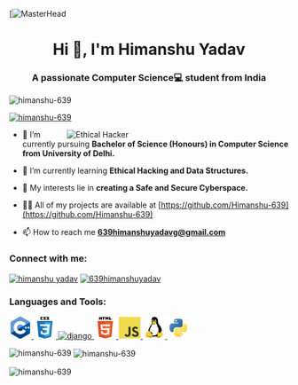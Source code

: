 [![MasterHead]([https://camo.githubusercontent.com/428849a3d464b1157a940971233a54d081bfa7ea3f3a47c62d1e2854c0e19566/68747470733a2f2f70726f736566756c2e696d6769782e6e65742f626c6f67732f64663337333431342d653737632d346433642d386337622d3335636635356632333339362f696d616765732f34336263316535372d356665662d343436302d626630382d3466373966333635343535352e676966](https://rishavchanda.io/))
<h1 align="center">Hi 👋, I'm Himanshu Yadav</h1>
<h3 align="center">A passionate Computer Science💻 student from India</h3>
<p align="left"> <img src="https://komarev.com/ghpvc/?username=himanshu-639&label=Profile%20views&color=0e75b6&style=flat" alt="himanshu-639" /> </p>
<p align="left"> <a href="https://github.com/ryo-ma/github-profile-trophy"><img src="https://github-profile-trophy.vercel.app/?username=himanshu-639" alt="himanshu-639" /></a> </p>

<img align="right" alt="Ethical Hacker" width="400" src="https://user-images.githubusercontent.com/74038190/212746035-d5c61762-973c-44c0-aec7-887f3b7690e3.gif">

- 🔭 I’m currently pursuing **Bachelor of Science (Honours) in Computer Science from University of Delhi.**

- 🌱 I’m currently learning **Ethical Hacking and Data Structures.**

- 🤝 My interests lie in **creating a Safe and Secure Cyberspace.**

- 👨‍💻 All of my projects are available at [https://github.com/Himanshu-639](https://github.com/Himanshu-639)

- 📫 How to reach me **639himanshuyadavg@gmail.com**

<h3 align="left">Connect with me:</h3>
<p align="left">
<a href="https://linkedin.com/in/himanshu yadav" target="blank"><img align="center" src="https://raw.githubusercontent.com/rahuldkjain/github-profile-readme-generator/master/src/images/icons/Social/linked-in-alt.svg" alt="himanshu yadav" height="30" width="40" /></a>
<a href="https://instagram.com/639himanshuyadav" target="blank"><img align="center" src="https://raw.githubusercontent.com/rahuldkjain/github-profile-readme-generator/master/src/images/icons/Social/instagram.svg" alt="639himanshuyadav" height="30" width="40" /></a>
</p>

<h3 align="left">Languages and Tools:</h3>
<p align="left"> <a href="https://www.w3schools.com/cpp/" target="_blank" rel="noreferrer"> <img src="https://raw.githubusercontent.com/devicons/devicon/master/icons/cplusplus/cplusplus-original.svg" alt="cplusplus" width="40" height="40"/> </a> <a href="https://www.w3schools.com/css/" target="_blank" rel="noreferrer"> <img src="https://raw.githubusercontent.com/devicons/devicon/master/icons/css3/css3-original-wordmark.svg" alt="css3" width="40" height="40"/> </a> <a href="https://www.djangoproject.com/" target="_blank" rel="noreferrer"> <img src="https://cdn.worldvectorlogo.com/logos/django.svg" alt="django" width="40" height="40"/> </a> <a href="https://www.w3.org/html/" target="_blank" rel="noreferrer"> <img src="https://raw.githubusercontent.com/devicons/devicon/master/icons/html5/html5-original-wordmark.svg" alt="html5" width="40" height="40"/> </a> <a href="https://developer.mozilla.org/en-US/docs/Web/JavaScript" target="_blank" rel="noreferrer"> <img src="https://raw.githubusercontent.com/devicons/devicon/master/icons/javascript/javascript-original.svg" alt="javascript" width="40" height="40"/> </a> <a href="https://www.linux.org/" target="_blank" rel="noreferrer"> <img src="https://raw.githubusercontent.com/devicons/devicon/master/icons/linux/linux-original.svg" alt="linux" width="40" height="40"/> </a> <a href="https://www.python.org" target="_blank" rel="noreferrer"> <img src="https://raw.githubusercontent.com/devicons/devicon/master/icons/python/python-original.svg" alt="python" width="40" height="40"/> </a> </p>

<p><img align="left" src="https://github-readme-stats.vercel.app/api/top-langs?username=himanshu-639&show_icons=true&locale=en&layout=compact" alt="himanshu-639" /></p>

<p>&nbsp;<img align="center" src="https://github-readme-stats.vercel.app/api?username=himanshu-639&show_icons=true&locale=en" alt="himanshu-639" /></p>

<p><img align="center" src="https://github-readme-streak-stats.herokuapp.com/?user=himanshu-639&" alt="himanshu-639" /></p>
